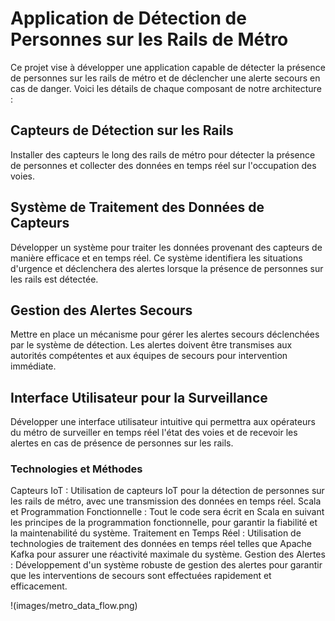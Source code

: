 # Application de Détection de Personnes sur les Rails de Métro

Ce projet vise à développer une application capable de détecter la présence de personnes sur les rails de métro et de déclencher une alerte secours en cas de danger. Voici les détails de chaque composant de notre architecture :

## Capteurs de Détection sur les Rails
Installer des capteurs le long des rails de métro pour détecter la présence de personnes et collecter des données en temps réel sur l'occupation des voies.

## Système de Traitement des Données de Capteurs
Développer un système pour traiter les données provenant des capteurs de manière efficace et en temps réel. Ce système identifiera les situations d'urgence et déclenchera des alertes lorsque la présence de personnes sur les rails est détectée.

## Gestion des Alertes Secours
Mettre en place un mécanisme pour gérer les alertes secours déclenchées par le système de détection. Les alertes doivent être transmises aux autorités compétentes et aux équipes de secours pour intervention immédiate.

## Interface Utilisateur pour la Surveillance
Développer une interface utilisateur intuitive qui permettra aux opérateurs du métro de surveiller en temps réel l'état des voies et de recevoir les alertes en cas de présence de personnes sur les rails.
   
### Technologies et Méthodes
Capteurs IoT : Utilisation de capteurs IoT pour la détection de personnes sur les rails de métro, avec une transmission des données en temps réel.
Scala et Programmation Fonctionnelle : Tout le code sera écrit en Scala en suivant les principes de la programmation fonctionnelle, pour garantir la fiabilité et la maintenabilité du système.
Traitement en Temps Réel : Utilisation de technologies de traitement des données en temps réel telles que Apache Kafka pour assurer une réactivité maximale du système.
Gestion des Alertes : Développement d'un système robuste de gestion des alertes pour garantir que les interventions de secours sont effectuées rapidement et efficacement.


!(images/metro_data_flow.png)
